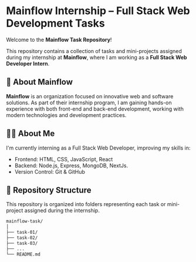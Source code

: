 # Mainflow Internship – Full Stack Web Development Tasks

Welcome to the **Mainflow Task Repository**!

This repository contains a collection of tasks and mini-projects assigned during my internship at **Mainflow**, where I am working as a **Full Stack Web Developer Intern**.

## 📌 About Mainflow

**Mainflow** is an organization focused on innovative web and software solutions. As part of their internship program, I am gaining hands-on experience with both front-end and back-end development, working with modern technologies and development practices.

## 🧑‍💻 About Me

I'm currently interning as a Full Stack Web Developer, improving my skills in:
- Frontend: HTML, CSS, JavaScript, React
- Backend: Node.js, Express, MongoDB, NextJs.
- Version Control: Git & GitHub

## 📁 Repository Structure

This repository is organized into folders representing each task or mini-project assigned during the internship.

```bash
mainflow-task/
│
├── task-01/
├── task-02/
├── task-03/
├── ...
└── README.md

